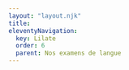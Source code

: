 ```yaml
---
layout: "layout.njk"
title: 
eleventyNavigation:
  key: Lilate
  order: 6
  parent: Nos examens de langue
---
```

